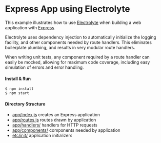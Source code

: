 # Express App using Electrolyte

This example illustrates how to use [Electrolyte](https://github.com/jaredhanson/electrolyte)
when building a web application with [Express](http://expressjs.com/).

Electrolyte uses dependency injection to automatically initialize the logging facility, and other components needed by route handlers.
This eliminates boilerplate plumbing, and results in very modular route
handlers.

When writing unit tests, any component required by a route handler can easily be
mocked, allowing for maximum code coverage, including easy simulation of errors
and error handling.

#### Install & Run

    $ npm install
    $ npm start

#### Directory Structure

- [app/index.js](app/index.js)  creates an Express application
- [app/routes.js](app/routes.js)  routes drawn by application
- [app/handlers/](app/handlers/)  handlers for HTTP requests
- [app/components/](app/components/)  components needed by application
- [etc/init/](etc/init/)   application initializers

